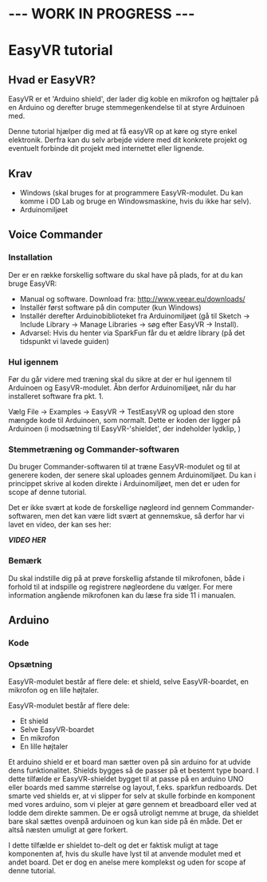 # --- **WORK IN PROGRESS** ---
# EasyVR tutorial

## Hvad er EasyVR?

EasyVR er et 'Arduino shield', der lader dig koble en mikrofon og højttaler på en Arduino og derefter bruge stemmegenkendelse til at styre Arduinoen med.

Denne tutorial hjælper dig med at få easyVR op at køre og styre enkel elektronik. Derfra kan du selv arbejde videre med dit konkrete projekt og eventuelt forbinde dit projekt med internettet eller lignende.


## Krav

- Windows (skal bruges for at programmere EasyVR-modulet. Du kan komme i DD Lab og bruge en Windowsmaskine, hvis du ikke har selv).
- Arduinomiljøet


## Voice Commander

### Installation

Der er en række forskellig software du skal have på plads, for at du kan bruge EasyVR:

- Manual og software. Download fra: <http://www.veear.eu/downloads/>
- Installér først software på din computer (kun Windows)
- Installér derefter Arduinobiblioteket fra Arduinomiljøet (gå til Sketch → Include Library → Manage Libraries → søg efter EasyVR → Install).
- Advarsel: Hvis du henter via SparkFun får du et ældre library (på det tidspunkt vi lavede guiden)

### Hul igennem

Før du går videre med træning skal du sikre at der er hul igennem til Arduinoen og EasyVR-modulet. Åbn derfor Arduinomiljøet, når du har installeret software fra pkt. 1.

Vælg File → Examples → EasyVR → TestEasyVR og upload den store mængde kode til Arduinoen, som normalt. Dette er koden der ligger på Arduinoen (i modsætning til EasyVR-'shieldet', der indeholder lydklip, )

### Stemmetræning og Commander-softwaren

Du bruger Commander-softwaren til at træne EasyVR-modulet og til at generere koden, der senere skal uploades gennem Arduinomiljøet.
Du kan i princippet skrive al koden direkte i Arduinomiljøet, men det er uden for scope af denne tutorial.

Det er ikke svært at kode de forskellige nøgleord ind gennem Commander-softwaren, men det kan være lidt svært at gennemskue, så derfor har vi lavet en video, der kan ses her:

___VIDEO HER___

### Bemærk
Du skal indstille dig på at prøve forskellig afstande til mikrofonen, både i forhold til at indspille og registrere nøgleordene du vælger. For mere information angående mikrofonen kan du læse fra side 11 i manualen.



## Arduino
### Kode

### Opsætning
EasyVR-modulet består af flere dele: et shield, selve EasyVR-boardet, en mikrofon og en lille højtaler.

EasyVR-modulet består af flere dele:
- Et shield
- Selve EasyVR-boardet
- En mikrofon
- En lille højtaler

Et arduino shield er et board man sætter oven på sin arduino for at udvide dens funktionalitet. Shields bygges så de passer på et bestemt type board. I dette tilfælde er EasyVR-shieldet bygget til at passe på en arduino UNO eller boards med samme størrelse og layout, f.eks. sparkfun redboards.
Det smarte ved shields er, at vi slipper for selv at skulle forbinde en komponent med vores arduino, som vi plejer at gøre gennem et breadboard eller ved at lodde dem direkte sammen. De er også utroligt nemme at bruge, da shieldet bare skal sættes ovenpå arduinoen og kun kan side på én måde. Det er altså næsten umuligt at gøre forkert.

I dette tilfælde er shieldet to-delt og det er faktisk muligt at tage komponenten af, hvis du skulle have lyst til at anvende modulet med et andet board. Det er dog en anelse mere komplekst og uden for scope af denne tutorial.
